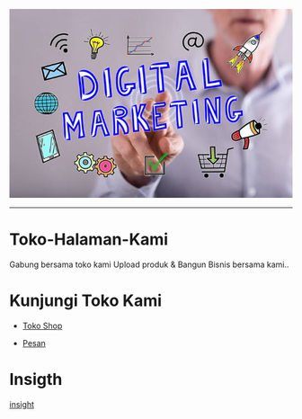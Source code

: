 ![img](https://github.com/Buat-Halaman-Bisnis-Kamu/Toko-Halaman-Kami/blob/master/Image/images.jpeg)

----



# Toko-Halaman-Kami
Gabung bersama toko kami Upload produk &amp; Bangun Bisnis bersama kami..

# Kunjungi Toko Kami

- [ Toko Shop ](https://business.facebook.com/klikshop01/shop/?rt=19)

- [Pesan](https://m.facebook.com/113984427014056/message/)

# Insigth

[insight](https://github.com/Buat-Halaman-Bisnis-Kamu/Toko-Halaman-Kami/blob/master/Facebook%20Insights%20Data%20Export%20-%20Agen%20Shop%20Online%20-%202020-07-29.csv)
